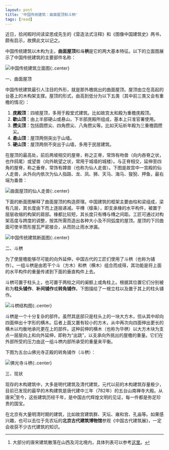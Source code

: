 ```yaml
---
layout: post
title: '中国传统建筑：曲面屋顶和斗栱'
tags: [read]
---
```


近日，拾闲暇时间读梁思成先生的《营造法式注释》和《图像中国建筑史》两书，颇有启示，故撰此文以记之。

中国传统建筑以木构为主，**曲面屋顶**和**斗栱**是它的两大基本特征。以下的立面图展示了中国传统建筑的主要部件名称：

![中国传统建筑立面图]({{*site*.img_url}}/2019-architecture-front.png){:.center}


一、曲面屋顶

中国传统建筑最引人注目的外形，就是那外檐挑出的曲面屋顶。屋顶由立在高起的台基上的木构架支撑。屋顶的形式，由高到低分为以下五类（其中前三类又会有重檐的情况）：

1. **庑殿顶**：四坡屋顶，多用于殿堂式建筑。比如故宫太和殿为重檐庑殿顶。
2. **歇山顶**：由上半部硬山或悬山，下半部庑殿所组成，基本上只准官署使用。
3. **攒尖顶**：包括圆攒尖、四角攒尖、八角攒尖等。比如天坛祈年殿为三重檐圆攒尖。
4. **悬山顶**：屋顶两侧突出于山墙。
5. **硬山顶**：屋顶两侧不突出于山墙，多用于民居建筑。

在屋顶的最高处，前后两坡相交的屋脊，称之正脊，常饰有吻兽（向内吞脊之状，也作鸱尾）或望兽（向外眺望之状，常用于城墙的城楼）。与正脊相交，延伸至四角的屋脊，称之垂脊，常饰有蹲兽（也称为仙人走兽）。下图是故宫中一宫殿的仙人走兽，从外向内依次为仙人指路、龙、凤、狮、天马、海马、狻猊、押鱼，最右端为垂兽：

![曲面屋顶的仙人走兽]({{*site*.img_url}}/2019-architecture-dunshou.jpg){:.center}

下面的断面图解释了曲面屋顶的构造原理。中国建筑的框架主要由柱和梁组成，梁有几层，其长度由下而上逐层递减。平槫（檩条），即支承椽的水平构件，被置于层层收缩的构架的肩部。椽都比较短，其长度只有槫与槫之间距。工匠可通过对构架高度与跨度的调整，按其所需而造出各种大小及不同弧度的屋顶。屋顶的下凹曲面可使半筒形屋瓦严密接合，从而防止雨水渗漏。

![中国传统建筑断面图]({{*site*.img_url}}/2019-architecture-side.png){:.center}


二、斗栱

为了使屋檐能够尽可能的向外延伸，中国古代的工匠们使用了斗栱（也称为铺作）。一组斗栱是由若干个斗（方木）和栱（横木）组合而成得，其功能是将上面的水平构件的重量传递到下面的垂直构件上去。

斗栱可置于柱头上，也可置于两柱之间的阑额上或角柱上。根据其位置它们分别被称为**柱头铺作**、**补间铺作**或**转角铺作**。下图描绘了一根立柱以及置于其上的柱头铺作。

![斗栱结构图]({{*site*.img_url}}/2019-architecture-dougong.png){:.center}

斗栱是一个十分复杂的部件。虽然其底部只是柱头上的一块大方木，但从其中却向四面伸出十字形的横木。后者上面又置有较小的方木，从中再次向四面伸出更长的横木以均衡地承托更在上的部件。这种前伸的横木（也称为华栱）以大方木块为支点一层层向上和向外延伸，即称为“出跳”，以支承向外挑出的屋檐的重量。它们在外部所受的压力由这一组斗栱内部所承受的重量来平衡。

下图为五台山佛光寺正殿的转角铺作（斗栱）：

![佛光寺斗栱]({{*site*.img_url}}/2019-architecture-foguangsi.jpg){:.center}


三、现状

现存的木构建筑中，大多是明代建筑及清代建筑，元代以前的木构建筑存量极少，目前已发现的最早的木构建筑是唐代建中三年（782年）的五台山南禅寺大殿。从唐宋[^1]至今，这些建筑历经千年，是中国古代辉煌文明的见证，每一件都是弥足珍贵的国宝。

在北京有大量明清时期的建筑，比如故宫建筑群、天坛、雍和宫、孔庙等。如果感兴趣，也可以去位于先农坛的**北京古代建筑博物馆**参观《中国古代建筑展》，一定会收获不少古代建筑的知识。


[^1]: 大部分的唐宋建筑散落在山西及河北境内，具体列表可以参考[这里](https://zh.wikipedia.org/wiki/中国木构建筑列表_(唐-宋))。